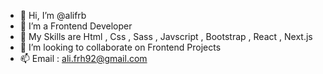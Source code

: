 - 👋 Hi, I’m @alifrb
- 👀 I’m a Frontend Developer
- 🌱 My Skills are Html , Css , Sass , Javscript , Bootstrap , React , Next.js
- 💞️ I’m looking to collaborate on Frontend Projects
- 📫 Email : ali.frh92@gmail.com

<!---
alifrb/alifrb is a ✨ special ✨ repository because its `README.md` (this file) appears on your GitHub profile.
You can click the Preview link to take a look at your changes.
--->
